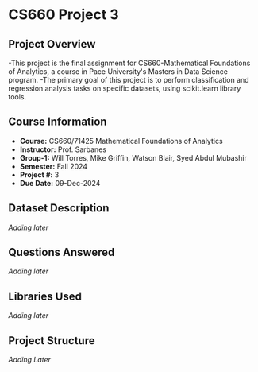 # CS660 Project 3

## Project Overview
-This project is the final assignment for CS660-Mathematical Foundations of Analytics, a course in Pace University's Masters in Data Science program.
-The primary goal of this project is to perform classification and regression analysis tasks on specific datasets, using scikit.learn library tools.

## Course Information
- **Course:** CS660/71425 Mathematical Foundations of Analytics
- **Instructor:** Prof. Sarbanes
- **Group-1:** Will Torres, Mike Griffin, Watson Blair, Syed Abdul Mubashir
- **Semester:** Fall 2024
- **Project #:** 3
- **Due Date:** 09-Dec-2024

## Dataset Description
*Adding later*

## Questions Answered
*Adding later*

## Libraries Used
*Adding later*

## Project Structure
*Adding Later*
